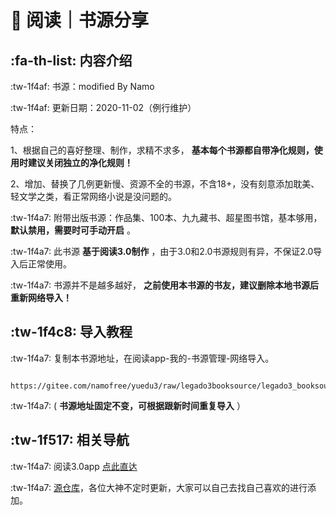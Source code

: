 # 📖 阅读｜书源分享


##  :fa-th-list: 内容介绍


 :tw-1f4af: 书源：modified By Namo

 :tw-1f4af: 更新日期：2020-11-02（例行维护）

特点：

1、根据自己的喜好整理、制作，求精不求多， **基本每个书源都自带净化规则，使用时建议关闭独立的净化规则！** 

2、增加、替换了几例更新慢、资源不全的书源，不含18+，没有刻意添加耽美、轻文学之类，看正常网络小说是没问题的。

:tw-1f4a7: 附带出版书源：作品集、100本、九九藏书、超星图书馆，基本够用， **默认禁用，需要时可手动开启** 。

:tw-1f4a7: 此书源 **基于阅读3.0制作** ，由于3.0和2.0书源规则有异，不保证2.0导入后正常使用。

:tw-1f4a7: 书源并不是越多越好， **之前使用本书源的书友，建议删除本地书源后重新网络导入！** 



##  :tw-1f4c8: 导入教程

:tw-1f4a7: 复制本书源地址，在阅读app-我的-书源管理-网络导入。

           https://gitee.com/namofree/yuedu3/raw/legado3booksource/legado3_booksource_by_Namo.json

:tw-1f4a7: ( **书源地址固定不变，可根据跟新时间重复导入** ）

##  :tw-1f517: 相关导航

:tw-1f4a7: 阅读3.0app [点此直达](https://github.com/gedoor/legado)

:tw-1f4a7: [源仓库](http://yck.mumuceo.com/)，各位大神不定时更新，大家可以自己去找自己喜欢的进行添加。

